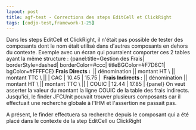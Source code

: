 ```yaml
---
layout: post
title: agf-test - Corrections des steps EditCell et ClickRight
tags: [codjo-test,framework-1-25]
---
```

Dans les steps EditCell et ClickRight, il n'était pas possible de tester des composants dont le nom était utilisé dans d'autres composants en dehors du contexte. Exemple avec un écran qui pourraient comporter ces 2 tables ayant la même structure :
{panel:title=Gestion des Frais| borderStyle=dashed| borderColor=#ccc| titleBGColor=#F7D6C1| bgColor=#FFFFCE}
**Frais Directs :&nbsp;**
|| dénomination || montant HT \\ || montant TTC \\ ||
| CAC | 10.45 | 15.75 |
&nbsp;**Frais Indirects :**
|| dénomination || montant HT \\ || montant TTC \\ ||
| COUIC | 12.44 | 17.85 |
{panel}
On veut asserter la valeur du montant la ligne COUIC de la table des frais indirects. Jusqu'ici, le finder JFCUnit pouvait trouver plusieurs composants car il effectuait une recherche globale à l'IHM et l'assertion ne passait pas.

A présent, le finder effectuera sa recherche depuis le composant qui a été placé dans le contexte de la step EditCell ou ClickRight